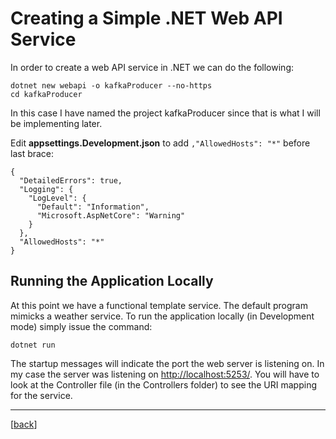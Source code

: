 # Creating a Simple .NET Web API Service

In order to create a web API service in .NET we can do the following:

```
dotnet new webapi -o kafkaProducer --no-https
cd kafkaProducer
```

In this case I have named the project kafkaProducer since that is what I will be implementing later.

Edit **appsettings.Development.json** to add `,"AllowedHosts": "*"` before last brace:

```
{
  "DetailedErrors": true,
  "Logging": {
    "LogLevel": {
      "Default": "Information",
      "Microsoft.AspNetCore": "Warning"
    }
  },
  "AllowedHosts": "*"
}
```

## Running the Application Locally

At this point we have a functional template service.  The default program mimicks a weather service.  To run the application locally (in Development mode) simply issue the command:

```
dotnet run
```

The startup messages will indicate the port the web server is listening on.  In my case the server was listening on [http://localhost:5253/](http://localhost:5253/).  You will have to look at the Controller file (in the Controllers folder) to see the URI mapping for the service.

---

[[back](../README.md#getting-started)]
